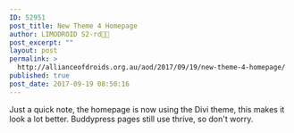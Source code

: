 ```yaml
---
ID: 52951
post_title: New Theme 4 Homepage
author: LIMODROID S2-rd🔭🔬
post_excerpt: ""
layout: post
permalink: >
  http://allianceofdroids.org.au/aod/2017/09/19/new-theme-4-homepage/
published: true
post_date: 2017-09-19 08:50:16
---
```

Just a quick note, the homepage is now using the Divi theme, this makes it look a lot better. Buddypress pages still use thrive, so don't worry.